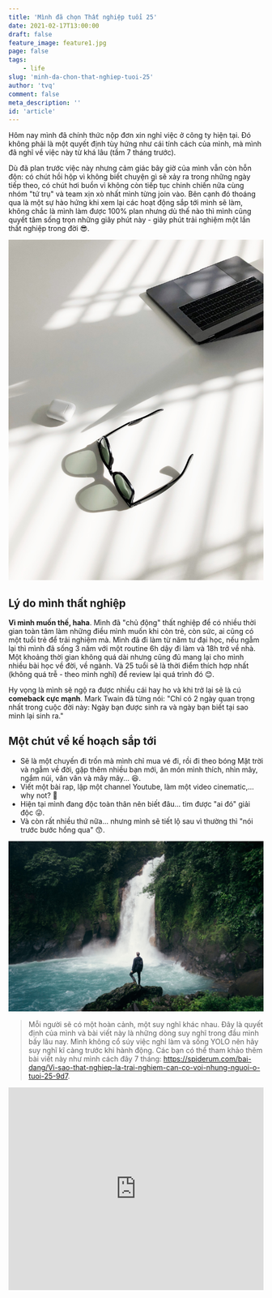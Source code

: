 ```yaml
---
title: 'Mình đã chọn Thất nghiệp tuổi 25'
date: 2021-02-17T13:00:00
draft: false
feature_image: feature1.jpg
page: false
tags:
    - life
slug: 'minh-da-chon-that-nghiep-tuoi-25'
author: 'tvq'
comment: false
meta_description: ''
id: 'article'
---
```


Hôm nay mình đã chính thức nộp đơn xin nghỉ việc ở công ty hiện tại. Đó không phải là một quyết định tùy hứng như cái tính cách của mình, mà mình đã nghĩ về việc này từ khá lâu (tầm 7 tháng trước).

Dù đã plan trước việc này nhưng cảm giác bây giờ của mình vẫn còn hỗn độn: có chút hồi hộp vì không biết chuyện gì sẽ xảy ra trong những ngày tiếp theo, có chút hơi buồn vì không còn tiếp tục chinh chiến nữa cùng nhóm "tứ trụ" và team xịn xò nhất mình từng join vào. Bên cạnh đó thoáng qua là một sự hào hứng khi xem lại các hoạt động sắp tới mình sẽ làm, không chắc là mình làm được 100% plan nhưng dù thế nào thì mình cũng quyết tâm sống trọn những giây phút này - giây phút trải nghiệm một lần thất nghiệp trong đời 😎.

![](./img1.jpg)

## Lý do mình thất nghiệp
**Vì mình muốn thế, haha**. Mình đã "chủ động" thất nghiệp để có nhiều thời gian toàn tâm làm những điều mình muốn khi còn trẻ, còn sức, ai cũng có một tuổi trẻ để trải nghiệm mà. Mình đã đi làm từ năm tư đại học, nếu ngẫm lại thì mình đã sống 3 năm với một routine 6h dậy đi làm và 18h trở về nhà. Một khoảng thời gian không quá dài nhưng cũng đủ mang lại cho mình nhiều bài học về đời, về ngành. Và 25 tuổi sẽ là thời điểm thích hợp nhất (không quá trễ - theo mình nghĩ) để review lại quá trình đó 😊.

Hy vọng là mình sẽ ngộ ra được nhiều cái hay ho và khi trở lại sẽ là cú **comeback cực mạnh**. Mark Twain đã từng nói: "Chỉ có 2 ngày quan trọng nhất trong cuộc đời này: Ngày bạn được sinh ra và ngày bạn biết tại sao mình lại sinh ra."

## Một chút về kế hoạch sắp tới
- Sẽ là một chuyến đi trốn mà mình chỉ mua vé đi, rồi đi theo bóng Mặt trời và ngẫm về đời, gặp thêm nhiều bạn mới, ăn món mình thích, nhìn mây, ngắm núi, vân vân và mây mây... 😆.
- Viết một bài rap, lập một channel Youtube, làm một video cinematic,... why not? 🤨
- Hiện tại mình đang độc toàn thân nên biết đâu... tìm được "ai đó" giải độc 😜.
- Và còn rất nhiều thứ nữa... nhưng mình sẽ tiết lộ sau vì thường thì "nói trước bước hổng qua" 😙.

![](./img2.jpg)

> Mỗi người sẽ có một hoàn cảnh, một suy nghĩ khác nhau. Đây là quyết định của mình và bài viết này là những dòng suy nghĩ trong đầu mình bấy lâu nay. Mình không cổ súy việc nghỉ làm và sống YOLO nên hãy suy nghĩ kĩ càng trước khi hành động. Các bạn có thể tham khảo thêm bài viết này như mình cách đây 7 tháng: https://spiderum.com/bai-dang/Vi-sao-that-nghiep-la-trai-nghiem-can-co-voi-nhung-nguoi-o-tuoi-25-9d7.

<iframe width="100%" height="400" src="https://www.youtube.com/embed/XszJkmsrccI" frameborder="0" allow="accelerometer; autoplay; clipboard-write; encrypted-media; gyroscope; picture-in-picture" allowfullscreen></iframe>

